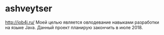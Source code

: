 # ashveytser

http://job4j.ru/
Моей целью является овлодевание навыками разработки на языке Java.
Данный проект планирую закончить в июле 2018.
